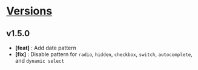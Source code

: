 # [Versions](https://github.com/Tracktor/treege/releases)

## v1.5.0
- **[feat]** : Add date pattern
- **[fix]** : Disable pattern for `radio`, `hidden`, `checkbox`, `switch`, `autocomplete`, and `dynamic select`
